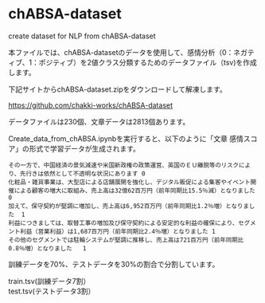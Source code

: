 # chABSA-dataset
create dataset for NLP from chABSA-dataset 

本ファイルでは、chABSA-datasetのデータを使用して、感情分析（0：ネガティブ、1：ポジティブ）を2値クラス分類するためのデータファイル（tsv)を作成します。  

下記サイトからchABSA-dataset.zipをダウンロードして解凍します。  

https://github.com/chakki-works/chABSA-dataset  

データファイルは230個、文章データは2813個あります。  

Create_data_from_chABSA.ipynbを実行すると、以下のように「文章   感情スコア」の形式で学習データが生成されます。

```
その一方で、中国経済の景気減速や米国新政権の政策運営、英国のＥＵ離脱等のリスクにより、先行きは依然として不透明な状況にあります	0	
化粧品・雑貨事業は、大型店による店舗展開を強化し、デジタル販促による集客やイベント開催による顧客の増大に取組み、売上高は32億62百万円（前年同期比15.5％減）となりました	0	
加えて、保守契約が堅調に増加し、売上高は6,952百万円（前年同期比1.2％増）となりました	1	
利益につきましては、取替工事の増加及び保守契約による安定的な利益の確保により、セグメント利益（営業利益）は1,687百万円（前年同期比2.4％増）となりました	1	
その他のセグメントでは駐輪システムが堅調に推移し、売上高は721百万円（前年同期比0.8％増）となりました	1	
```

訓練データを70%、テストデータを30%の割合で分割しています。  

train.tsv(訓練データ7割）  
test.tsv(テストデータ3割）  


